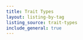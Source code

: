 ```yaml
---
title: Trait Types
layout: listing-by-tag
listing_source: trait-types
include_general: true
---
```


